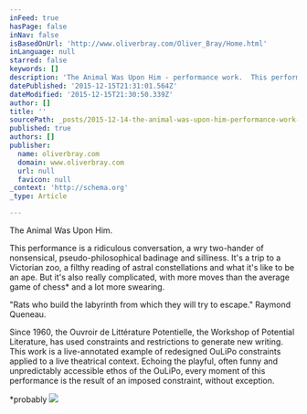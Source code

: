 ```yaml
---
inFeed: true
hasPage: false
inNav: false
isBasedOnUrl: 'http://www.oliverbray.com/Oliver_Bray/Home.html'
inLanguage: null
starred: false
keywords: []
description: 'The Animal Was Upon Him - performance work.  This performance is a ridiculous conversation, a wry two-hander of nonsensical, pseudo-philosophical badinage and s'
datePublished: '2015-12-15T21:31:01.564Z'
dateModified: '2015-12-15T21:30:50.339Z'
author: []
title: ''
sourcePath: _posts/2015-12-14-the-animal-was-upon-him-performance-work-this-performanc.md
published: true
authors: []
publisher:
  name: oliverbray.com
  domain: www.oliverbray.com
  url: null
  favicon: null
_context: 'http://schema.org'
_type: Article

---
```

The Animal Was Upon Him.

This performance is a ridiculous conversation, a wry two-hander of nonsensical, pseudo-philosophical badinage and silliness. It's a trip to a Victorian zoo, a filthy reading of astral constellations and what it's like to be an ape. But it's also really complicated, with more moves than the average game of chess\* and a lot more swearing. 

"Rats who build the labyrinth from which they will try to escape." Raymond Queneau.

Since 1960, the Ouvroir de Littérature Potentielle, the Workshop of Potential Literature, has used constraints and restrictions to generate new writing. This work is a live-annotated example of redesigned OuLiPo constraints applied to a live theatrical context. Echoing the playful, often funny and unpredictably accessible ethos of the OuLiPo, every moment of this performance is the result of an imposed constraint, without exception. 

\*probably
![](https://the-grid-user-content.s3-us-west-2.amazonaws.com/425feab5-e3ae-4005-940d-7c12947e42de.jpg)